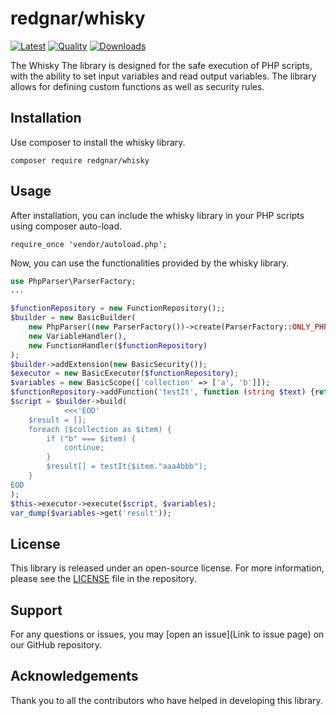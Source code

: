 # redgnar/whisky

[![Latest](https://img.shields.io/packagist/v/redgnar/whisky.svg?style=flat-square)](https://packagist.org/packages/redgnar/whisky)
[![Quality](https://github.com/redgnar/whisky/actions/workflows/quality.yml/badge.svg?branch=1.0)](https://github.com/redgnar/whisky/actions/workflows/quality.yml)
[![Downloads](https://img.shields.io/packagist/dt/redgnar/whisky.svg?style=flat-square)](https://packagist.org/packages/redgnar/whisky)


The Whisky The library is designed for the safe execution of PHP scripts, with the ability to set input variables and read output variables. The library allows for defining custom functions as well as security rules.

## Installation

Use composer to install the whisky library.

`composer require redgnar/whisky`

## Usage

After installation, you can include the whisky library in your PHP scripts using composer auto-load.

`require_once 'vendor/autoload.php';`

Now, you can use the functionalities provided by the whisky library.

```php
use PhpParser\ParserFactory;
...

$functionRepository = new FunctionRepository();;
$builder = new BasicBuilder(
    new PhpParser((new ParserFactory())->create(ParserFactory::ONLY_PHP7)),
    new VariableHandler(),
    new FunctionHandler($functionRepository)
);
$builder->addExtension(new BasicSecurity());
$executor = new BasicExecutor($functionRepository);
$variables = new BasicScope(['collection' => ['a', 'b']]);
$functionRepository->addFunction('testIt', function (string $text) {return $text; });
$script = $builder->build(
            <<<'EOD'
    $result = [];
    foreach ($collection as $item) {
        if ("b" === $item) {
            continue;
        }
        $result[] = testIt($item."aaa4bbb");
    }
EOD
);
$this->executor->execute($script, $variables);
var_dump($variables->get('result'));
```

## License

This library is released under an open-source license. For more information, please see the [LICENSE](./LICENSE) file in the repository.

## Support

For any questions or issues, you may [open an issue](Link to issue page) on our GitHub repository.

## Acknowledgements

Thank you to all the contributors who have helped in developing this library.